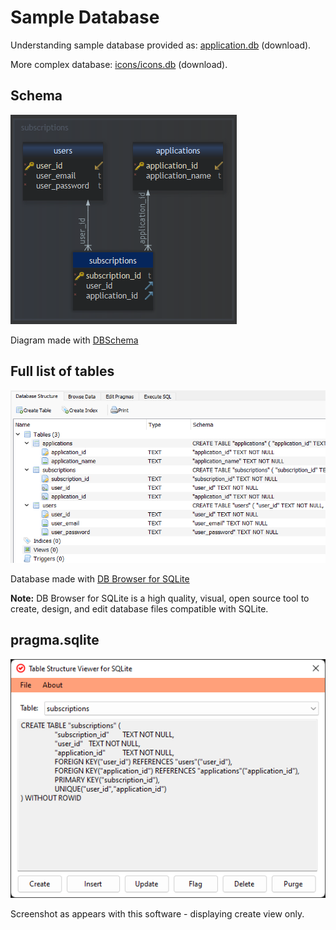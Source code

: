 # Sample Database

Understanding sample database provided as: [application.db](https://github.com/anytizer/pragma.sqlite/raw/main/sample/application/application.db) (download).

More complex database: [icons/icons.db](https://github.com/anytizer/pragma.sqlite/raw/main/sample/icons/icons.db) (download).

## Schema
![application.png](application/application.png)

Diagram made with [DBSchema](https://dbschema.com/)

## Full list of tables
![from-db-browser-for-sqlite.png](from-db-browser-for-sqlite.png)

Database made with [DB Browser for SQLite](https://sqlitebrowser.org/)

**Note:** DB Browser for SQLite is a high quality, visual, open source tool to create, design, and edit database files compatible with SQLite.

## pragma.sqlite
![subscriptions.png](subscriptions.png)

Screenshot as appears with this software - displaying create view only.
